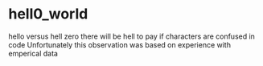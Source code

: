 # hell0_world
hello versus hell zero
there will be hell to pay if characters are confused in code 
Unfortunately this observation was based on experience with emperical data
